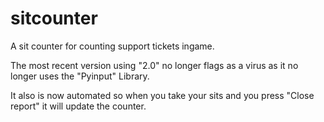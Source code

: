 # sitcounter
A sit counter for counting support tickets ingame.

The most recent version using "2.0" no longer flags as a virus as it no longer uses the "Pyinput" Library.

It also is now automated so when you take your sits and you press "Close report" it will update the counter.
